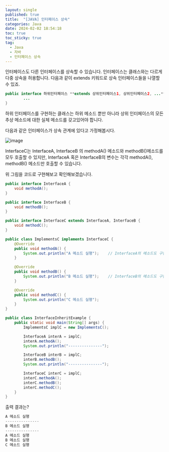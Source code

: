 ```yaml
---
layout: single
published: true
title:  "[JAVA] 인터페이스 상속"
categories: Java
date: 2024-02-02 18:54:18
toc: true
toc_sticky: true
tag:   
  - Java
  - 자바
  - 인터페이스 상속
---
```


인터페이스도 다른 인터페이스를 상속할 수 있습니다. 인터페이스는 클래스와는 다르게 다중 상속을 허용합니다. 다음과 같이 extends 키워드로 상속 인터페이스들을 나열할 수 있죠.

```java
public interface 하위인터페이스 **extends 상위인터페이스1, 상위인터페이스2, ...** { 
		...
}
```

하위 인터페이스를 구현하는 클래스는 하위 메소드 뿐만 아니라 상위 인터페이스의 모든 추상 메소드에 대한 실체 메소드를 갖고있어야 합니다. 

다음과 같은 인터페이스가 상속 관계에 있다고 가정해봅시다.

![image](https://github.com/BaxDailyGit/BaxDailyGit/assets/99312529/8cd71336-6342-4c9f-acdd-e8d74a1428a6)


InterfaceC는 InterfaceA, InterfaceB 의 methodA() 메소드와 methodB()메소드를 모두 호출할 수 있지만, InterfaceA 혹은 InterfaceB의 변수는 각각 methodA(), methodB() 메소드만 호출할 수 있습니다. 

위 그림을 코드로 구현해보고 확인해보겠습니다. 

```java
public interface InterfaceA {
    void methodA();
}
```

```java
public interface InterfaceB {
    void methodB();
}
```

```java
public interface InterfaceC extends InterfaceA, InterfaceB {
    void methodC();
}
```

```java
public class ImplementsC implements InterfaceC {
    @Override
    public void methodA() {
        System.out.println("A 메소드 실행");    // InterfaceA의 메소드도 구현필요
    }

    @Override
    public void methodB() {
        System.out.println("B 메소드 실행");    // InterfaceB의 메소드도 구현필요
    }

    @Override
    public void methodC() {
        System.out.println("C 메소드 실행");
    }
}
```

```java
public class InterfaceInheritExample {
    public static void main(String[] args) {
        ImplementsC implC = new ImplementsC();

        InterfaceA interA = implC;
        interA.methodA();
        System.out.println("---------------");

        InterfaceB interB = implC;
        interB.methodB();
        System.out.println("---------------");

        InterfaceC interC = implC;
        interC.methodA();
        interC.methodB();
        interC.methodC();
    }
}
```
출력 결과는?

```java
A 메소드 실행
---------------
B 메소드 실행
---------------
A 메소드 실행
B 메소드 실행
C 메소드 실행
```